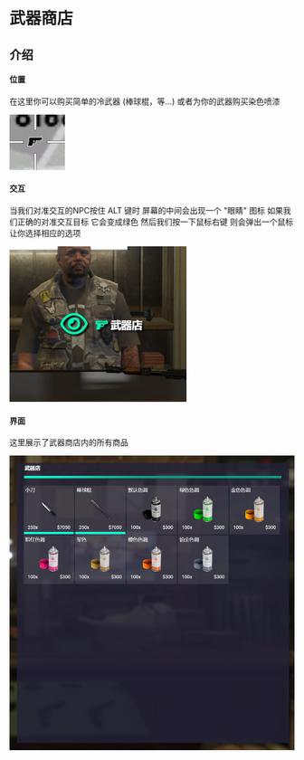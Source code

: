 # 武器商店

## 介绍

#### 位置

在这里你可以购买简单的冷武器 (棒球棍，等...) 或者为你的武器购买染色喷漆

![](<../.gitbook/assets/image (1).png>)



#### 交互

当我们对准交互的NPC按住 ALT 键时 屏幕的中间会出现一个 "眼睛" 图标 如果我们正确的对准交互目标 它会变成绿色 然后我们按一下鼠标右键 则会弹出一个鼠标 让你选择相应的选项

![](../.gitbook/assets/image.png)



#### 界面

这里展示了武器商店内的所有商品

![](<../.gitbook/assets/image (5).png>)
